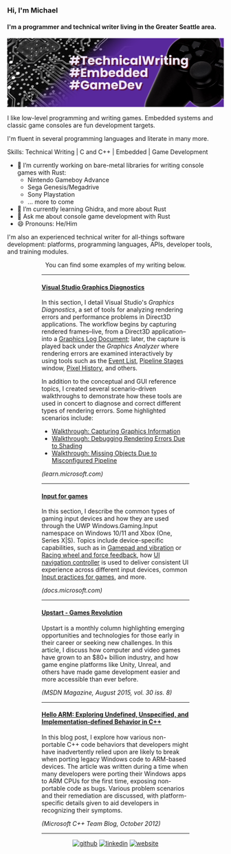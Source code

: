 ### Hi, I'm Michael
#### I'm a programmer and technical writer living in the Greater Seattle area.
![I'm a programmer and technical writer living in the Greater Seattle area.](https://raw.githubusercontent.com/ravyne/ravyne/main/images/github-banner.png)

I like low-level programming and writing games. Embedded systems and classic game consoles are fun development targets.

I'm fluent in several programming languages and literate in many more.

Skills: Technical Writing | C and C++ | Embedded | Game Development

- 🔭 I’m currently working on bare-metal libraries for writing console games with Rust:
     * Nintendo Gameboy Advance
     * Sega Genesis/Megadrive
     * Sony Playstation
     * ... more to come
- 🌱 I’m currently learning Ghidra, and more about Rust
- 💬 Ask me about console game development with Rust
- 😄 Pronouns: He/Him

I'm also an experienced technical writer for all-things software development: platforms, programming languages, APIs, developer tools, and training modules.

<p align="center">You can find some examples of my writing below.</p>

<div style="padding-left:80px; padding-right:80px">

---

#### [Visual Studio Graphics Diagnostics](https://learn.microsoft.com/en-us/visualstudio/debugger/graphics/visual-studio-graphics-diagnostics?view=vs-2022)

In this section, I detail Visual Studio's *Graphics Diagnostics*, a set of tools for analyzing rendering errors and performance problems in Direct3D applications. The workflow begins by capturing rendered frames–live, from a Direct3D application–into a [Graphics Log Document](https://learn.microsoft.com/en-us/visualstudio/debugger/graphics/graphics-log-document); later, the capture is played back under the *Graphics Analyzer* where rendering errors are examined interactively by using tools such as the [Event List](https://learn.microsoft.com/en-us/visualstudio/debugger/graphics/graphics-event-list), [Pipeline Stages](https://learn.microsoft.com/en-us/visualstudio/debugger/graphics/graphics-pipeline-stages) window, [Pixel History](https://learn.microsoft.com/en-us/visualstudio/debugger/graphics/graphics-pixel-history), and others.

In addition to the conceptual and GUI reference topics, I created several scenario-driven walkthroughs to demonstrate how these tools are used in concert to diagnose and correct different types of rendering errors. Some highlighted scenarios include:

  - [Walkthrough: Capturing Graphics Information](https://learn.microsoft.com/en-us/visualstudio/debugger/graphics/walkthrough-capturing-graphics-information)
  - [Walkthrough: Debugging Rendering Errors Due to Shading](https://learn.microsoft.com/en-us/visualstudio/debugger/graphics/walkthrough-debugging-rendering-errors-due-to-shading)
  - [Walkthrough: Missing Objects Due to Misconfigured Pipeline](https://learn.microsoft.com/en-us/visualstudio/debugger/graphics/walkthrough-missing-objects-due-to-misconfigured-pipeline)

*(learn.microsoft<span>.com</span>)*

---

#### [Input for games](https://docs.microsoft.com/en-us/windows/uwp/gaming/input-for-games)

In this section, I describe the common types of gaming input devices and how they are used through the UWP Windows.Gaming.Input namespace on Windows 10/11 and Xbox (One, Series X|S). Topics include device-specific capabilities, such as in [Gamepad and vibration](https://docs.microsoft.com/en-us/windows/uwp/gaming/gamepad-and-vibration) or [Racing wheel and force feedback](https://learn.microsoft.com/en-us/windows/uwp/gaming/racing-wheel-and-force-feedback), how [UI navigation controller](https://docs.microsoft.com/en-us/windows/uwp/gaming/ui-navigation-controller) is used to deliver consistent UI experience across different input devices, common [Input practices for games](https://docs.microsoft.com/en-us/windows/uwp/gaming/input-practices-for-games), and more.

*(docs.microsoft<span>.com</span>)*

---

#### [Upstart - Games Revolution](https://docs.microsoft.com/en-us/archive/msdn-magazine/2015/august/upstart-games-revolution)

Upstart is a monthly column highlighting emerging opportunities and technologies for those early in their career or seeking new challenges. In this article, I discuss how computer and video games have grown to an $80+ billion industry, and how game engine platforms like Unity, Unreal, and others have made game development easier and more accessible than ever before.

*(MSDN Magazine, August 2015, vol. 30 iss. 8)*

---

#### [Hello ARM: Exploring Undefined, Unspecified, and Implementation-defined Behavior in C++](https://devblogs.microsoft.com/cppblog/hello-arm-exploring-undefined-unspecified-and-implementation-defined-behavior-in-c)

In this blog post, I explore how various non-portable C++ code behaviors that developers might have inadvertently relied upon are likely to break when porting legacy Windows code to ARM-based devices. The article was written during a time when many developers were porting their Windows apps to ARM CPUs for the first time, exposing non-portable code as bugs. Various problem scenarios and their remediation are discussed, with platform-specific details given to aid developers in recognizing their symptoms.

*(Microsoft C++ Team Blog, October 2012)*

---

</div> 

<div align=center> 

[<img src='https://cdn.jsdelivr.net/npm/simple-icons@3.0.1/icons/github.svg' alt='github' height='40'>](https://github.com/ravyne)  [<img src='https://cdn.jsdelivr.net/npm/simple-icons@3.0.1/icons/linkedin.svg' alt='linkedin' height='40'>](https://www.linkedin.com/in/michaelthompsonseattle/)  [<img src='https://cdn.jsdelivr.net/npm/simple-icons@3.0.1/icons/icloud.svg' alt='website' height='40'>](https://ravyne.github.io/)  

</div> 

<!--
[![Top Langs](https://github-readme-stats.vercel.app/api/top-langs/?username=ravyne)](https://github.com/anuraghazra/github-readme-stats)

![GitHub stats](https://github-readme-stats.vercel.app/api?username=ravyne&show_icons=true&count_private=true)  
-->

